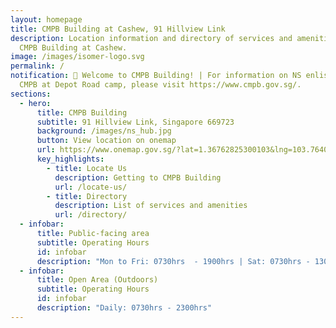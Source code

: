 ```yaml
---
layout: homepage
title: CMPB Building at Cashew, 91 Hillview Link
description: Location information and directory of services and amenities at
  CMPB Building at Cashew.
image: /images/isomer-logo.svg
permalink: /
notification: 📢 Welcome to CMPB Building! | For information on NS enlistment or
  CMPB at Depot Road camp, please visit https://www.cmpb.gov.sg/.
sections:
  - hero:
      title: CMPB Building
      subtitle: 91 Hillview Link, Singapore 669723
      background: /images/ns_hub.jpg
      button: View location on onemap
      url: https://www.onemap.gov.sg/?lat=1.36762825300103&lng=103.764025830065
      key_highlights:
        - title: Locate Us
          description: Getting to CMPB Building
          url: /locate-us/
        - title: Directory
          description: List of services and amenities
          url: /directory/
  - infobar:
      title: Public-facing area
      subtitle: Operating Hours
      id: infobar
      description: "Mon to Fri: 0730hrs  - 1900hrs | Sat: 0730hrs - 1300hrs"
  - infobar:
      title: Open Area (Outdoors)
      subtitle: Operating Hours
      id: infobar
      description: "Daily: 0730hrs - 2300hrs"
---
```

